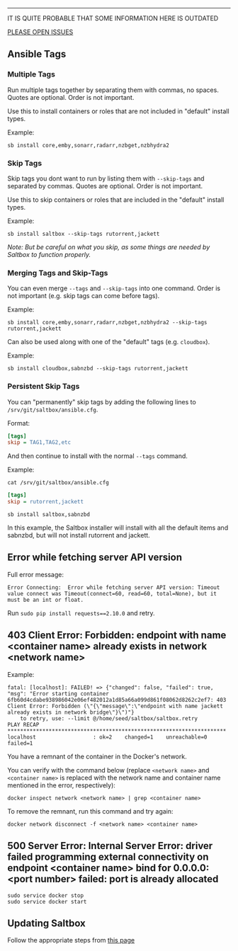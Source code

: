 
---
IT IS QUITE PROBABLE THAT SOME INFORMATION HERE IS OUTDATED

[PLEASE OPEN ISSUES](https://github.com/saltyorg/docs/issues)

## Ansible Tags

### Multiple Tags

Run multiple tags together by separating them with commas, no spaces. Quotes are optional. Order is not important.

Use this to install containers or roles that are not included in "default" install types.  

Example:

```
sb install core,emby,sonarr,radarr,nzbget,nzbhydra2
```

### Skip Tags

Skip tags you dont want to run by listing them with `--skip-tags` and separated by commas. Quotes are optional. Order is not important.

Use this to skip containers or roles that are included in the "default" install types. 

Example:

```
sb install saltbox --skip-tags rutorrent,jackett
```

_Note: But be careful on what you skip, as some things are needed by Saltbox to function properly._

### Merging Tags and Skip-Tags

You can even merge `--tags` and `--skip-tags` into one command. Order is not important (e.g. skip tags can come before tags). 

Example:

```
sb install core,emby,sonarr,radarr,nzbget,nzbhydra2 --skip-tags rutorrent,jackett
```

Can also be used along with one of the "default" tags (e.g. `cloudbox`).

Example:

```
sb install cloudbox,sabnzbd --skip-tags rutorrent,jackett
```

### Persistent Skip Tags

You can "permanently" skip tags by adding the following lines to `/srv/git/saltbox/ansible.cfg`.

Format: 

```ini
[tags]
skip = TAG1,TAG2,etc
```
And then continue to install with the normal `--tags` command. 

Example:

```
cat /srv/git/saltbox/ansible.cfg
```

```ini
[tags]
skip = rutorrent,jackett
```

```
sb install saltbox,sabnzbd
```

In this example, the Saltbox installer will install with all the default items and sabnzbd, but will not install rutorrent and jackett.

## Error while fetching server API version

Full error message:

```
Error Connecting:  Error while fetching server API version: Timeout value connect was Timeout(connect=60, read=60, total=None), but it must be an int or float.
```


Run `sudo pip install requests==2.10.0` and retry.

## 403 Client Error: Forbidden: endpoint with name \<container name\> already exists in network \<network name\>

Example:

```
fatal: [localhost]: FAILED! => {"changed": false, "failed": true, "msg": "Error starting container 6fb60d4cdabe938986042e06ef482012a1d85a66a099d861f08062d8262c2ef7: 403 Client Error: Forbidden (\"{\"message\":\"endpoint with name jackett already exists in network bridge\"}\")"}
    to retry, use: --limit @/home/seed/saltbox/saltbox.retry
PLAY RECAP *********************************************************************
localhost                  : ok=2    changed=1    unreachable=0    failed=1
```

You have a remnant of the container in the Docker's network.

You can verify with the command below (replace `<network name>` and `<container name>` is replaced with the network name and container name mentioned in the error, respectively):
```
docker inspect network <network name> | grep <container name>
```

To remove the remnant, run this command and try again:

```
docker network disconnect -f <network name> <container name>
```


## 500 Server Error: Internal Server Error: driver failed programming external connectivity on endpoint \<container name\> bind for 0.0.0.0:\<port number\> failed: port is already allocated

```
sudo service docker stop
sudo service docker start
```

## Updating Saltbox

Follow the appropriate steps from [this page](/saltbox/basics/update)

